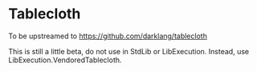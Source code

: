 # Tablecloth

To be upstreamed to https://github.com/darklang/tablecloth

This is still a little beta, do not use in StdLib or LibExecution. Instead, use LibExecution.VendoredTablecloth.

